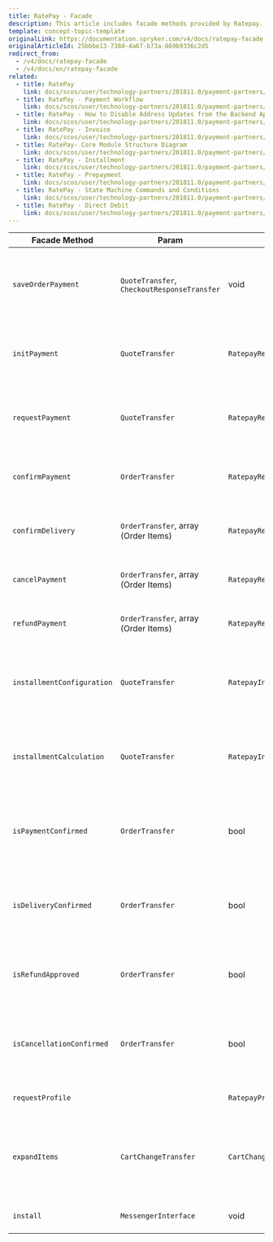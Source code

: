 ```yaml
---
title: RatePay - Facade
description: This article includes facade methods provided by Ratepay.
template: concept-topic-template
originalLink: https://documentation.spryker.com/v4/docs/ratepay-facade
originalArticleId: 25bbbe13-738d-4a67-b73a-869b9336c2d5
redirect_from:
  - /v4/docs/ratepay-facade
  - /v4/docs/en/ratepay-facade
related:
  - title: RatePay
    link: docs/scos/user/technology-partners/201811.0/payment-partners/ratepay/ratepay.html
  - title: RatePay - Payment Workflow
    link: docs/scos/user/technology-partners/201811.0/payment-partners/ratepay/technical-details-and-howtos/ratepay-payment-workflow.html
  - title: RatePay - How to Disable Address Updates from the Backend Application
    link: docs/scos/user/technology-partners/201811.0/payment-partners/ratepay/technical-details-and-howtos/ratepay-how-to-disable-address-updates-from-the-backend-application.html
  - title: RatePay - Invoice
    link: docs/scos/user/technology-partners/201811.0/payment-partners/ratepay/ratepay-payment-methods/ratepay-invoice.html
  - title: RatePay- Core Module Structure Diagram
    link: docs/scos/user/technology-partners/201811.0/payment-partners/ratepay/ratepay-core-module-structure-diagram.html
  - title: RatePay - Installment
    link: docs/scos/user/technology-partners/201811.0/payment-partners/ratepay/ratepay-payment-methods/ratepay-installment.html
  - title: RatePay - Prepayment
    link: docs/scos/user/technology-partners/201811.0/payment-partners/ratepay/ratepay-payment-methods/ratepay-prepayment.html
  - title: RatePay - State Machine Commands and Conditions
    link: docs/scos/user/technology-partners/201811.0/payment-partners/ratepay/technical-details-and-howtos/ratepay-state-machine-commands-and-conditions.html
  - title: RatePay - Direct Debit
    link: docs/scos/user/technology-partners/201811.0/payment-partners/ratepay/ratepay-payment-methods/ratepay-direct-debit.html
---
```


| Facade Method | Param | Return | Description |
| --- | --- | --- | --- |
| `saveOrderPayment` | `QuoteTransfer`, `CheckoutResponseTransfer` | void | Saves RatePAY payment method data according to quote and checkout response transfer data. |
| `initPayment` | `QuoteTransfer` | `RatepayResponseTransfer` | Performs the init payment request to RatePAY Gateway to retrieve transaction data. |
| `requestPayment` | `QuoteTransfer` | `RatepayResponseTransfer` | Performs check the customer and order details payment request to RatePAY Gateway. |
| `confirmPayment` | `OrderTransfer` | `RatepayResponseTransfer` | Performs the payment confirmation request to RatePAY Gateway. |
| `confirmDelivery` | `OrderTransfer`, array (Order Items) | `RatepayResponseTransfer` | Performs the delivery confirmation request to RatePAY Gateway. |
| `cancelPayment` | `OrderTransfer`, array (Order Items) | `RatepayResponseTransfer` | Performs the cancel payment request to RatePAY Gateway. |
| `refundPayment` | `OrderTransfer`, array (Order Items) | `RatepayResponseTransfer` | Performs the refund payment request to RatePAY Gateway. |
| `installmentConfiguration` | `QuoteTransfer` | `RatepayInstallmentConfigurationResponseTransfer` | Performs the installment payment method calculator configuration request to RatePAY Gateway. |
| `installmentCalculation` | `QuoteTransfer` | `RatepayInstallmentCalculationResponseTransfer` | Performs the installment payment method calculator calculation request to RatePAY Gateway. |
| `isPaymentConfirmed` | `OrderTransfer` | bool | Checks if the payment confirmation API request got success response from RatePAY Gateway. |
| `isDeliveryConfirmed` | `OrderTransfer` | bool | Checks if the delivery confirmation API request got success response from RatePAY Gateway. |
| `isRefundApproved` | `OrderTransfer` | bool | Checks if the payment refund API request got success response from RatePAY Gateway. |
| `isCancellationConfirmed` | `OrderTransfer` | bool | Checks if the payment cancellation API request got success response from RatePAY Gateway. |
| `requestProfile` |  | `RatepayProfileResponseTransfer` | Retrieves profile data from Ratepay Gateway. |
| `expandItems` | `CartChangeTransfer` | `CartChangeTransfer` | Expands cart items with necessary for RatePAY information (short_description, long_description, etc). |
| `install` | `MessengerInterface` | void | Installs module translations to project glossary. |
